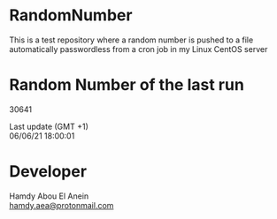 # RandomNumber    
This is a test repository where a random number is pushed to a file automatically passwordless from a cron job in my Linux CentOS server    
# Random Number of the last run   
30641
      
Last update (GMT +1)    
06/06/21 18:00:01
# Developer    
Hamdy Abou El Anein   
hamdy.aea@protonmail.com
